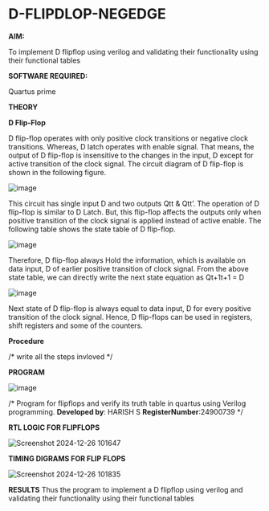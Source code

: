 # D-FLIPDLOP-NEGEDGE

**AIM:**

To implement  D flipflop using verilog and validating their functionality using their functional tables

**SOFTWARE REQUIRED:**

Quartus prime

**THEORY**

**D Flip-Flop**

D flip-flop operates with only positive clock transitions or negative clock transitions. Whereas, D latch operates with enable signal. That means, the output of D flip-flop is insensitive to the changes in the input, D except for active transition of the clock signal. The circuit diagram of D flip-flop is shown in the following figure.

![image](https://github.com/naavaneetha/D-FLIPDLOP-NEGEDGE/assets/154305477/48c81fe8-bc3f-40e7-95e2-519fc155ad51)

This circuit has single input D and two outputs Qtt & Qtt’. The operation of D flip-flop is similar to D Latch. But, this flip-flop affects the outputs only when positive transition of the clock signal is applied instead of active enable. The following table shows the state table of D flip-flop.

![image](https://github.com/naavaneetha/D-FLIPDLOP-NEGEDGE/assets/154305477/e5f3fda7-68ec-4a3a-a0a4-cf6f9cc4ab55)

Therefore, D flip-flop always Hold the information, which is available on data input, D of earlier positive transition of clock signal. From the above state table, we can directly write the next state equation as Qt+1t+1 = D

![image](https://github.com/naavaneetha/D-FLIPDLOP-NEGEDGE/assets/154305477/8592c0d8-2917-4142-91b9-d6c30dd891d2)

Next state of D flip-flop is always equal to data input, D for every positive transition of the clock signal. Hence, D flip-flops can be used in registers, shift registers and some of the counters.

**Procedure**

/* write all the steps invloved */

**PROGRAM**

![image](https://github.com/user-attachments/assets/3a075c82-b4f7-4502-8a67-589697f45978)


/* Program for flipflops and verify its truth table in quartus using Verilog programming.
**Developed by**: HARISH S
**RegisterNumber**:24900739
*/

**RTL LOGIC FOR FLIPFLOPS**

![Screenshot 2024-12-26 101647](https://github.com/user-attachments/assets/3b5d0176-35f1-46e7-9c7c-d66210a08cd4)


**TIMING DIGRAMS FOR FLIP FLOPS**

![Screenshot 2024-12-26 101835](https://github.com/user-attachments/assets/6e377347-1a2e-463b-ae92-9d95b808b849)


**RESULTS**
Thus the program to implement a D flipflop using verilog and validating their functionality using their functional tables

